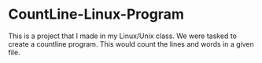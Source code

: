 # CountLine-Linux-Program
This is a project that I made in my Linux/Unix class. We were tasked to create a countline program. This would count the lines and words in a given file.
